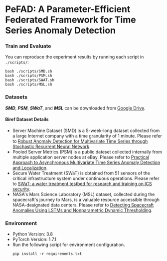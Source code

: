 # PeFAD: A Parameter-Efficient Federated Framework for Time Series Anomaly Detection

### Train and Evaluate
You can reproduce the experiment results by running each script in ```./scripts/```:
```
bash ./scripts/SMD.sh
bash ./scripts/PSM.sh
bash ./scripts/SWAT.sh
bash ./scripts/MSL.sh
```

### Datasets

_**SMD**_, _**PSM**_, _**SWaT**_, and _**MSL**_ can be downloaded from [Google Drive](https://drive.google.com/drive/folders/1gisthCoE-RrKJ0j3KPV7xiibhHWT9qRm).

#### Biref Dataset Details
- Server Machine Dataset (SMD) is a 5-week-long dataset collected from a large Internet company with a time granularity of 1 minute. Please refer to 
[Robust Anomaly Detection for Multivariate Time Series through Stochastic Recurrent Neural Network](https://netman.aiops.org/wp-content/uploads/2019/08/OmniAnomaly_camera-ready.pdf).
- Pooled Server Metrics (PSM) is a public dateset collected internally from multiple application server nodes at eBay. Please refer to 
[Practical Approach to Asynchronous Multivariate Time Series Anomaly Detection and Localization](https://dl.acm.org/doi/abs/10.1145/3447548.3467174).
- Secure Water Treatment (SWaT) is obtained from 51 sensors of the critical infrastructure system under continuous operations. Please refer to [SWaT: a water treatment testbed for research and training on ICS security](https://ieeexplore.ieee.org/abstract/document/7469060).
- NASA's Mars Science Laboratory (MSL) dataset, collected during the spacecraft's journey to Mars, is a valuable resource accessible through NASA-designated data centers. Please refer to [Detecting Spacecraft Anomalies Using LSTMs and Nonparametric Dynamic Thresholding](https://arxiv.org/pdf/1802.04431.pdf).


### Environment
- Python Version: 3.8
- PyTorch Version: 1.7.1
- Run the following script for environment configuration.
  ```shell
  pip install -r requirements.txt
  ```
